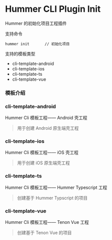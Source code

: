 # Hummer CLI Plugin Init
Hummer 的初始化项目工程插件

支持命令
```
hummer init       // 初始化项目
```

支持的模板类型
- cli-template-android
- cli-template-ios
- cli-template-ts
- cli-template-vue

### 模板介绍
### cli-template-android
Hummer Cli 模板工程—— Android 壳工程
> 用于创建 Android 原生端壳工程
### cli-template-ios
Hummer Cli 模板工程—— iOS 壳工程
> 用于创建 iOS 原生端壳工程

### cli-template-ts
Hummer Cli 模板工程—— Hummer Typescript 工程
> 创建基于 Hummer Typscript 的项目


### cli-template-vue
Hummer Cli 模板工程—— Tenon Vue 工程
> 创建基于 Tenon Vue 的项目

